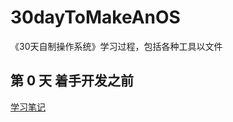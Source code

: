 # 30dayToMakeAnOS
《30天自制操作系统》学习过程，包括各种工具以文件

## 第 0 天 着手开发之前
[学习笔记](https://youngwilliamz.github.io/2018-07-10-%E3%80%8A30%E5%A4%A9%E8%87%AA%E5%88%B6%E6%93%8D%E4%BD%9C%E7%B3%BB%E7%BB%9F%E3%80%8B%E7%AC%94%E8%AE%B0%E2%80%94%E2%80%94Day0/)
